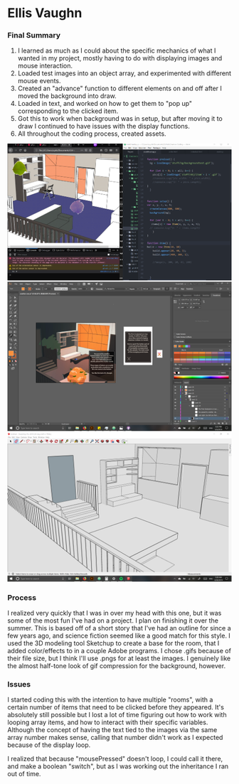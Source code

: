 # Ellis Vaughn
### Final Summary
1. I learned as much as I could about the specific mechanics of what I wanted in my project, mostly having to do with displaying images and mouse interaction.
2. Loaded test images into an object array, and experimented with different mouse events.
3. Created an "advance" function to different elements on and off after I moved the background into draw.
4. Loaded in text, and worked on how to get them to "pop up" corresponding to the clicked item.
5. Got this to work when background was in setup, but after moving it to draw I continued to have issues with the display functions.   
6. All throughout the coding process, created assets.

![Markdown Screenshot](1sc.png)
![Markdown Screenshot](2sc.png)
![Markdown Screenshot](3sc.png)


### Process

I realized very quickly that I was in over my head with this one, but it was some of the most fun I've had on a project. I plan on finishing it over the summer.
This is based off of a short story that I've had an outline for since a few years ago, and science fiction seemed like a good match for this style. I used the 3D modeling tool Sketchup to create a base for the room, that I added color/effects to in a couple Adobe programs.
I chose .gifs because of their file size, but I think I'll use .pngs for at least the images. I genuinely like the almost half-tone look of gif compression for the background, however.

### Issues
I started coding this with the intention to have multiple "rooms", with a certain number of items that need to be clicked before they appeared. It's absolutely still possible but I lost a lot of time figuring out how to work with looping array items, and how to interact with their specific variables.
Although the concept of having the text tied to the images via the same array number makes sense, calling that number didn't work as I expected because of the display loop.  

I realized that because "mousePressed" doesn't loop, I could call it there, and make a boolean "switch", but as I was working out the inheritance I ran out of time.
